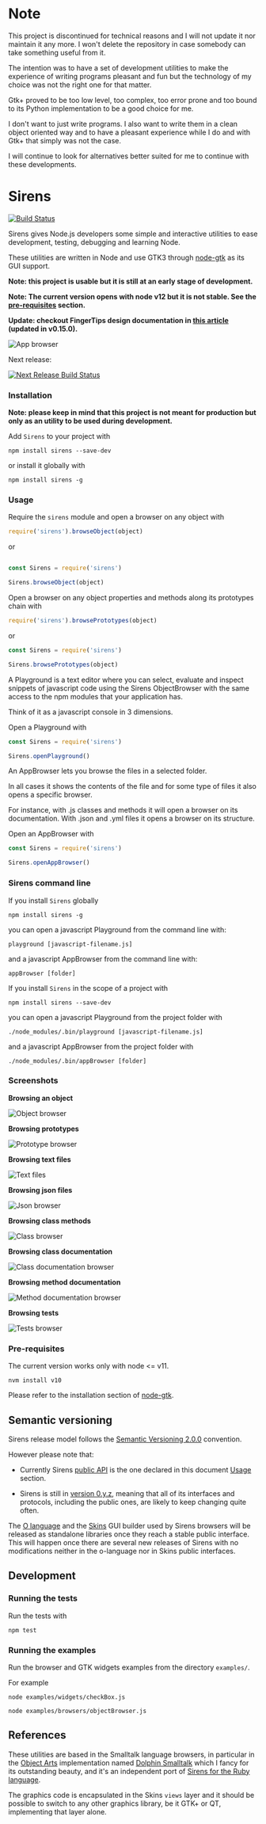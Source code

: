 # Note

This project is discontinued for technical reasons and I will not update it nor maintain it any more. I won't delete the repository in case somebody can take something useful from it.

The intention was to have a set of development utilities to make the experience of writing programs pleasant and fun but the technology of my choice was not the right one for that matter.

Gtk+ proved to be too low level, too complex, too error prone and too bound to its Python implementation to be a good choice for me.

I don't want to just write programs. I also want to write them in a clean object oriented way and to have a pleasant experience while I do and with Gtk+ that simply was not the case.

I will continue to look for alternatives better suited for me to continue with these developments.


# Sirens

[![Build Status](https://travis-ci.org/haijin-development/node-sirens.svg?branch=master)](https://travis-ci.org/haijin-development/node-sirens)

Sirens gives Node.js developers some simple and interactive utilities to ease development, testing, debugging and learning Node.

These utilities are written in Node and use GTK3 through [node-gtk](https://www.npmjs.com/package/node-gtk) as its GUI support.

**Note: this project is usable but it is still at an early stage of development.**

**Note: The current version opens with node v12 but it is not stable. See the [pre-requisites](./README.md#pre-requisites) section.**

**Update: checkout FingerTips design documentation in [this article](./docs/FingerTips.pdf) (updated in v0.15.0).**

![App browser](./docs/browsing-class-documentation.png)

Next release:

[![Next Release Build Status](https://travis-ci.org/haijin-development/node-sirens.svg?branch=development)](https://travis-ci.org/haijin-development/node-sirens)

### Installation

**Note: please keep in mind that this project is not meant for production but only as an utility to be used during development.**

Add `Sirens` to your project with

```
npm install sirens --save-dev
```

or install it globally with

```
npm install sirens -g
```

### Usage

Require the `sirens` module and open a browser on any object with

```javascript
require('sirens').browseObject(object)
```

or

```javascript

const Sirens = require('sirens')

Sirens.browseObject(object)
```

Open a browser on any object properties and methods along its prototypes chain with

```javascript
require('sirens').browsePrototypes(object)
```

or

```javascript
const Sirens = require('sirens')

Sirens.browsePrototypes(object)
```

A Playground is a text editor where you can select, evaluate and inspect snippets of javascript code using the Sirens ObjectBrowser with the same access to the npm modules that your application has.

Think of it as a javascript console in 3 dimensions.

Open a Playground with

```javascript
const Sirens = require('sirens')

Sirens.openPlayground()
```

An AppBrowser lets you browse the files in a selected folder.

In all cases it shows the contents of the file and for some type of files it also opens a specific browser.

For instance, with .js classes and methods it will open a browser on its documentation.
With .json and .yml files it opens a browser on its structure.

Open an AppBrowser with

```javascript
const Sirens = require('sirens')

Sirens.openAppBrowser()
```

### Sirens command line

If you install `Sirens` globally

```
npm install sirens -g
```

you can open a javascript Playground from the command line with:

```
playground [javascript-filename.js]
```

and a javascript AppBrowser from the command line with:

```
appBrowser [folder]
```

If you install `Sirens` in the scope of a project with

```
npm install sirens --save-dev
```

you can open a javascript Playground from the project folder with

```
./node_modules/.bin/playground [javascript-filename.js]
```

and a javascript AppBrowser from the project folder with

```
./node_modules/.bin/appBrowser [folder]
```

### Screenshots

**Browsing an object**

![Object browser](./docs/browsing-object.png)

**Browsing prototypes**

![Prototype browser](./docs/browsing-prototypes.png)

**Browsing text files**

![Text files](./docs/browsing-text-files.png)

**Browsing json files**

![Json browser](./docs/browsing-json-files.png)

**Browsing class methods**

![Class browser](./docs/browsing-methods.png)

**Browsing class documentation**

![Class documentation browser](./docs/browsing-class-documentation.png)

**Browsing method documentation**

![Method documentation browser](./docs/browsing-method-documentation.png)

**Browsing tests**

![Tests browser](./docs/browsing-tests.png)

### Pre-requisites

The current version works only with node <= v11.

```
nvm install v10
```

Please refer to the installation section of [node-gtk](https://www.npmjs.com/package/node-gtk#installing-and-building).

## Semantic versioning

Sirens release model follows the [Semantic Versioning 2.0.0](https://semver.org/) convention.

However please note that:

- Currently Sirens [public API](https://semver.org/#spec-item-1) is the one declared in this document [Usage](./README.md/#usage) section.

- Sirens is still in [version 0.y.z](https://semver.org/#spec-item-4), meaning that all of its interfaces and protocols, including the public ones, are likely to keep changing quite often.

The [O language](https://github.com/haijin-development/o-language/blob/development/README.md) and the [Skins](./src/skins) GUI builder used by Sirens browsers will be released as standalone libraries once they reach a stable public interface. This will happen once there are several new releases of Sirens with no modifications neither in the o-language nor in Skins public interfaces.

## Development

### Running the tests

Run the tests with 

```
npm test
```

### Running the examples

Run the browser and GTK widgets examples from the directory `examples/`.

For example

```
node examples/widgets/checkBox.js
```

```
node examples/browsers/objectBrowser.js
```

## References

These utilities are based in the Smalltalk language browsers, in particular in the [Object Arts](https://www.object-arts.com/)
implementation named [Dolphin Smalltalk](https://github.com/dolphinsmalltalk/Dolphin) which I fancy for its
outstanding beauty, and it's an independent port of [Sirens for the Ruby language](https://github.com/haijin-development/ruby-sirens).

The graphics code is encapsulated in the Skins `views` layer and it should be possible to switch to any other graphics library, be it GTK+ or QT, implementing that layer alone.
